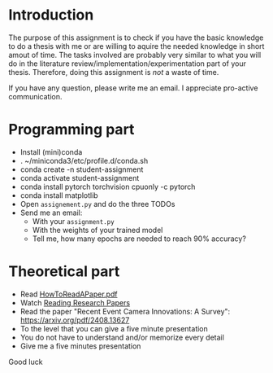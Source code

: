 # Introduction

The purpose of this assignment is to check if you have the basic knowledge to do a thesis with me or are willing to aquire the needed knowledge in short amout of time. The tasks involved are probably very similar to what you will do in the literature review/implementation/experimentation part of your thesis. Therefore, doing this assignment is *not* a waste of time.

If you have any question, please write me an email. I appreciate pro-active communication.


# Programming part

* Install (mini)conda
* . ~/miniconda3/etc/profile.d/conda.sh
* conda create -n student-assignment
* conda activate student-assignment
* conda install pytorch torchvision cpuonly -c pytorch
* conda install matplotlib
* Open `assignement.py` and do the three TODOs
* Send me an email:
	* With your `assignment.py`
	* With the weights of your trained model
	* Tell me, how many epochs are needed to reach 90% accuracy?

	
# Theoretical part
* Read [HowToReadAPaper.pdf](./HowToReadAPaper.pdf)
* Watch [Reading Research Papers](https://youtu.be/733m6qBH-jI?t=388)
* Read the paper "Recent Event Camera Innovations: A Survey": https://arxiv.org/pdf/2408.13627
*   To the level that you can give a five minute presentation
*   You do not have to understand and/or memorize every detail
* Give me a five minutes presentation
	
Good luck 
